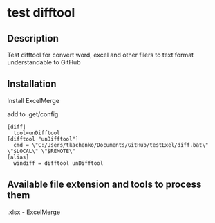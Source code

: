 # test difftool

## Description

Test difftool for convert word, excel and other filers to text format understandable to GitHub

## Installation
Install ExcelMerge

add to .get/config
```
[diff]
  tool=unDifftool
[difftool "unDifftool"]
  cmd = \"C:/Users/tkachenko/Documents/GitHub/testExel/diff.bat\" \"$LOCAL\" \"$REMOTE\"
[alias]
  windiff = difftool unDifftool
```

## Available file extension and tools to process them
.xlsx - ExcelMerge
